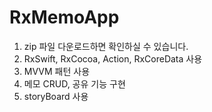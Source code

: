 # RxMemoApp

1. zip 파일 다운로드하면 확인하실 수 있습니다.
2. RxSwift, RxCocoa, Action, RxCoreData 사용
3. MVVM 패턴 사용
4. 메모 CRUD, 공유 기능 구현
5. storyBoard 사용
